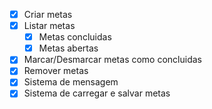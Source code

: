 - [x] Criar metas
- [x] Listar metas
    - [x] Metas concluidas
    - [x] Metas abertas
- [x] Marcar/Desmarcar metas como concluidas
- [x] Remover metas
- [x] Sistema de mensagem
- [x] Sistema de carregar e salvar metas